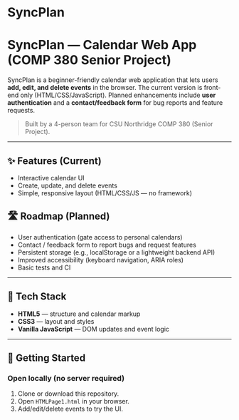 # SyncPlan
# SyncPlan — Calendar Web App (COMP 380 Senior Project)

SyncPlan is a beginner-friendly calendar web application that lets users **add, edit, and delete events** in the browser. The current version is front-end only (HTML/CSS/JavaScript). Planned enhancements include **user authentication** and a **contact/feedback form** for bug reports and feature requests.

> Built by a 4-person team for CSU Northridge COMP 380 (Senior Project).

---

## ✨ Features (Current)

- Interactive calendar UI
- Create, update, and delete events
- Simple, responsive layout (HTML/CSS/JS — no framework)

## 🛣️ Roadmap (Planned)

- User authentication (gate access to personal calendars)
- Contact / feedback form to report bugs and request features
- Persistent storage (e.g., localStorage or a lightweight backend API)
- Improved accessibility (keyboard navigation, ARIA roles)
- Basic tests and CI

---

## 🧰 Tech Stack

- **HTML5** — structure and calendar markup  
- **CSS3** — layout and styles  
- **Vanilla JavaScript** — DOM updates and event logic

---

## 🚀 Getting Started

### Open locally (no server required)
1. Clone or download this repository.
2. Open `HTMLPage1.html` in your browser.
3. Add/edit/delete events to try the UI.
